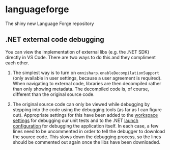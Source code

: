 # languageforge
The shiny new Language Forge repository

## .NET external code debugging

You can view the implementation of external libs (e.g. the .NET SDK) directly in VS Code. There are two ways to do this and they compliment each other.

1) The simplest way is to turn on `omnisharp.enableDecompilationSupport` (only available in user settings, because a user agreement is required). When navigating to external code, libraries are then decompiled rather than only showing metadata. The decompiled code is, of course, different than the original source code.

2) The original source code can only be viewed while debugging by stepping into the code using the debugging tools (as far as I can figure out). Appropriate settings for this have been added to the [workspace settings](.vscode\settings.json) for debugging our unit tests and to the .NET [launch configuration](.vscode\launch.json) for debugging the application itself. In each case, a few lines need to be uncommented in order to tell the debugger to download the source code. This slows down the debugging process, so the lines should be commented out again once the libs have been downloaded.
